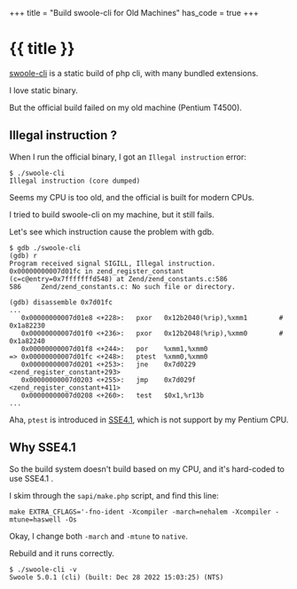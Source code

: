 +++
title = "Build swoole-cli for Old Machines"
has_code = true
+++

# {{ title }}

[swoole-cli](https://github.com/swoole/swoole-cli/) is a static build of php cli, with many bundled extensions.

I love static binary.

But the official build failed on my old machine (Pentium T4500).

## Illegal instruction ?

When I run the official binary, I got an `Illegal instruction` error:

```
$ ./swoole-cli
Illegal instruction (core dumped)
```

Seems my CPU is too old, and the official is built for modern CPUs.


I tried to build swoole-cli on my machine, but it still fails.

Let's see which instruction cause the problem with gdb.

```
$ gdb ./swoole-cli
(gdb) r
Program received signal SIGILL, Illegal instruction.
0x00000000007d01fc in zend_register_constant (c=c@entry=0x7fffffffd548) at Zend/zend_constants.c:586
586     Zend/zend_constants.c: No such file or directory.

(gdb) disassemble 0x7d01fc
...
   0x00000000007d01e8 <+228>:   pxor   0x12b2040(%rip),%xmm1        # 0x1a82230
   0x00000000007d01f0 <+236>:   pxor   0x12b2048(%rip),%xmm0        # 0x1a82240
   0x00000000007d01f8 <+244>:   por    %xmm1,%xmm0
=> 0x00000000007d01fc <+248>:   ptest  %xmm0,%xmm0
   0x00000000007d0201 <+253>:   jne    0x7d0229 <zend_register_constant+293>
   0x00000000007d0203 <+255>:   jmp    0x7d029f <zend_register_constant+411>
   0x00000000007d0208 <+260>:   test   $0x1,%r13b
...
```
Aha, `ptest` is introduced in [SSE4.1](https://en.wikipedia.org/wiki/SSE4#SSE4.1), which is not support by my Pentium CPU.

## Why SSE4.1

So the build system doesn't build based on my CPU, and it's hard-coded to use SSE4.1 .

I skim through the `sapi/make.php` script, and find this line:

```
make EXTRA_CFLAGS='-fno-ident -Xcompiler -march=nehalem -Xcompiler -mtune=haswell -Os
```

Okay, I change both `-march` and `-mtune` to `native`.

Rebuild and it runs correctly.

```
$ ./swoole-cli -v
Swoole 5.0.1 (cli) (built: Dec 28 2022 15:03:25) (NTS)
```

